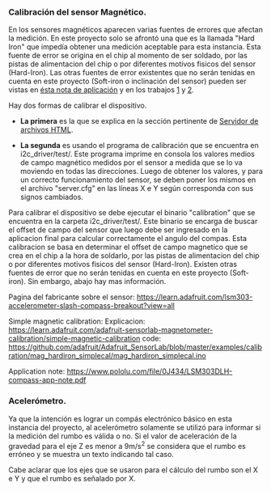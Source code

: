 ### Calibración del sensor Magnético.
En los sensores magnéticos aparecen varias fuentes de errores que afectan la medición. En este proyecto solo se afrontó una que es la llamada "Hard Iron" que impedía obtener una medición aceptable para esta instancia. Esta fuente de error se origina en el chip al momento de ser soldado, por las pistas de alimentacion del chip o por diferentes motivos fisicos del sensor (Hard-Iron). Las otras fuentes de error existentes que no serán tenidas en cuenta en este proyecto (Soft-iron o inclinación del sensor) pueden ser vistas en [ésta nota de aplicación](https://www.pololu.com/file/0J434/LSM303DLH-compass-app-note.pdf) y en los trabajos [1](https://learn.adafruit.com/adafruit-sensorlab-magnetometer-calibration/simple-magnetic-calibration) y [2](https://github.com/adafruit/Adafruit_SensorLab/blob/master/examples/calibration/mag_hardiron_simplecal/mag_hardiron_simplecal.ino).



Hay dos formas de calibrar el dispositivo.

* **La primera** es la que se explica en la sección pertinente de [Servidor de archivos HTML](/02_cuat/Readme_docs/server.md).

* **La segunda** es usando el programa de calibración que se encuentra en i2c_driver/test/. Este programa imprime en consola los valores medios de campo magnético medidos por el sensor a medida que se lo va moviendo en todas las direcciones. Luego de obtener los valores, y para un correcto funcionamiento del sensor, se deben poner los mismos en el archivo "server.cfg" en las líneas X e Y según corresponda con sus signos cambiados.

Para calibrar el dispositivo se debe ejecutar el binario "calibration" que se encuentra en la carpeta i2c_driver/test/. Este binario se encarga de buscar el offset de campo del sensor que luego debe ser ingresado en la aplicacion final para calcular correctamente el angulo del compas. Esta calibracion se basa en determinar el offset de campo magnetico que se crea en el chip a la hora de soldarlo, por las pistas de alimentacion del chip o por diferentes motivos fisicos del sensor (Hard-Iron). Existen otras fuentes de error que no serán tenidas en cuenta en este proyecto (Soft-iron). Sin embargo, abajo hay mas información.

Pagina del fabricante sobre el sensor:
        https://learn.adafruit.com/lsm303-accelerometer-slash-compass-breakout?view=all

Simple magnetic calibration:
        Explicacion: https://learn.adafruit.com/adafruit-sensorlab-magnetometer-calibration/simple-magnetic-calibration
        code: https://github.com/adafruit/Adafruit_SensorLab/blob/master/examples/calibration/mag_hardiron_simplecal/mag_hardiron_simplecal.ino

Application note: https://www.pololu.com/file/0J434/LSM303DLH-compass-app-note.pdf

### Acelerómetro.

Ya que la intención es lograr un compás electrónico básico en esta instancia del proyecto, al acelerómetro solamente se utilizó para informar si la medición del rumbo es válida o no. Si el valor de aceleración de la gravedad para el eje Z es menor a 9m/s<sup>2</sup> se considera que el rumbo es erróneo y se muestra un texto indicando tal caso.

Cabe aclarar que los ejes que se usaron para el cálculo del rumbo son el X e Y y que el rumbo es señalado por X.